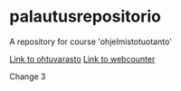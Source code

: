 # palautusrepositorio
A repository for course 'ohjelmistotuotanto'

[Link to ohtuvarasto](https://github.com/Eeritvan/ohtuvarasto)
[Link to webcounter](https://github.com/Eeritvan/webcounter)

Change 3